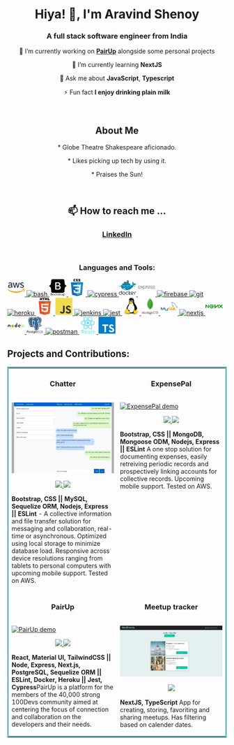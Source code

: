 <h1 align="center">Hiya! 👋, I'm Aravind Shenoy</h1>
<h3 align="center">A full stack software engineer from India</h3>

<p align="center"> 🔭 I’m currently working on <a href="https://github.com/timmyichen/dev-directory" target="_blank"><strong>PairUp</strong></a> alongside some personal projects</p>

<p align="center"> 🌱 I’m currently learning <strong>NextJS</strong></p>

<p align="center"> 💬 Ask me about <strong>JavaScript</strong>, <strong>Typescript</strong></p>

<p align="center"> ⚡ Fun fact <strong>I enjoy drinking plain milk</strong></p>

<br>

<h2 align="center">About Me </h2>

<p align="center">* Globe Theatre Shakespeare aficionado.</p>

<p align="center">* Likes picking up tech by using it.  </p>

<p align="center">* Praises the Sun!  </p>

<br>

<h2 align="center"> 📫 How to reach me ...</h2>

<h3 align="center"><a href="https://www.linkedin.com/in/uaravindshenoy/">LinkedIn</a></h3>

<br>

<h3 align="center">Languages and Tools:</h3>
<p align="center"> 
 
 <a href="https://aws.amazon.com" target="_blank" rel="noreferrer"> <img src="https://raw.githubusercontent.com/devicons/devicon/master/icons/amazonwebservices/amazonwebservices-original-wordmark.svg" alt="aws" width="40" height="40"/> </a>
 <a href="https://www.gnu.org/software/bash/" target="_blank" rel="noreferrer"> <img src="https://www.vectorlogo.zone/logos/gnu_bash/gnu_bash-icon.svg" alt="bash" width="40" height="40"/> </a> 
 <a href="https://getbootstrap.com" target="_blank" rel="noreferrer"> <img src="https://raw.githubusercontent.com/devicons/devicon/master/icons/bootstrap/bootstrap-plain-wordmark.svg" alt="bootstrap" width="40" height="40"/> </a> 
 <a href="https://www.w3schools.com/css/" target="_blank" rel="noreferrer"> <img src="https://raw.githubusercontent.com/devicons/devicon/master/icons/css3/css3-original-wordmark.svg" alt="css3" width="40" height="40"/> </a> 
 <a href="https://www.cypress.io" target="_blank" rel="noreferrer"> <img src="https://raw.githubusercontent.com/simple-icons/simple-icons/6e46ec1fc23b60c8fd0d2f2ff46db82e16dbd75f/icons/cypress.svg" alt="cypress" width="40" height="40"/> </a> 
 <a href="https://www.docker.com/" target="_blank" rel="noreferrer"> <img src="https://raw.githubusercontent.com/devicons/devicon/master/icons/docker/docker-original-wordmark.svg" alt="docker" width="40" height="40"/> </a> 
 <a href="https://expressjs.com" target="_blank" rel="noreferrer"> <img src="https://raw.githubusercontent.com/devicons/devicon/master/icons/express/express-original-wordmark.svg" alt="express" width="40" height="40"/> </a> 
 <a href="https://firebase.google.com/" target="_blank" rel="noreferrer"> <img src="https://www.vectorlogo.zone/logos/firebase/firebase-icon.svg" alt="firebase" width="40" height="40"/> </a> 
 <a href="https://git-scm.com/" target="_blank" rel="noreferrer"> <img src="https://www.vectorlogo.zone/logos/git-scm/git-scm-icon.svg" alt="git" width="40" height="40"/> </a> 
 <a href="https://heroku.com" target="_blank" rel="noreferrer"> <img src="https://www.vectorlogo.zone/logos/heroku/heroku-icon.svg" alt="heroku" width="40" height="40"/> </a> 
 <a href="https://www.w3.org/html/" target="_blank" rel="noreferrer"> <img src="https://raw.githubusercontent.com/devicons/devicon/master/icons/html5/html5-original-wordmark.svg" alt="html5" width="40" height="40"/> </a> 
 <a href="https://developer.mozilla.org/en-US/docs/Web/JavaScript" target="_blank" rel="noreferrer"> <img src="https://raw.githubusercontent.com/devicons/devicon/master/icons/javascript/javascript-original.svg" alt="javascript" width="40" height="40"/> </a> 
 <a href="https://www.jenkins.io" target="_blank" rel="noreferrer"> <img src="https://www.vectorlogo.zone/logos/jenkins/jenkins-icon.svg" alt="jenkins" width="40" height="40"/> </a> 
 <a href="https://jestjs.io" target="_blank" rel="noreferrer"> <img src="https://www.vectorlogo.zone/logos/jestjsio/jestjsio-icon.svg" alt="jest" width="40" height="40"/> </a> 
 <a href="https://www.linux.org/" target="_blank" rel="noreferrer"> <img src="https://raw.githubusercontent.com/devicons/devicon/master/icons/linux/linux-original.svg" alt="linux" width="40" height="40"/> </a> 
 <a href="https://www.mongodb.com/" target="_blank" rel="noreferrer"> <img src="https://raw.githubusercontent.com/devicons/devicon/master/icons/mongodb/mongodb-original-wordmark.svg" alt="mongodb" width="40" height="40"/> </a> 
 <a href="https://www.mysql.com/" target="_blank" rel="noreferrer"> <img src="https://raw.githubusercontent.com/devicons/devicon/master/icons/mysql/mysql-original-wordmark.svg" alt="mysql" width="40" height="40"/> </a> 
 <a href="https://nextjs.org/" target="_blank" rel="noreferrer"> <img src="https://cdn.worldvectorlogo.com/logos/nextjs-2.svg" alt="nextjs" width="40" height="40"/> </a> 
 <a href="https://www.nginx.com" target="_blank" rel="noreferrer"> <img src="https://raw.githubusercontent.com/devicons/devicon/master/icons/nginx/nginx-original.svg" alt="nginx" width="40" height="40"/> </a> 
 <a href="https://nodejs.org" target="_blank" rel="noreferrer"> <img src="https://raw.githubusercontent.com/devicons/devicon/master/icons/nodejs/nodejs-original-wordmark.svg" alt="nodejs" width="40" height="40"/> </a> 
 <a href="https://www.postgresql.org" target="_blank" rel="noreferrer"> <img src="https://raw.githubusercontent.com/devicons/devicon/master/icons/postgresql/postgresql-original-wordmark.svg" alt="postgresql" width="40" height="40"/> </a> 
 <a href="https://postman.com" target="_blank" rel="noreferrer"> <img src="https://www.vectorlogo.zone/logos/getpostman/getpostman-icon.svg" alt="postman" width="40" height="40"/> </a> 
 <a href="https://reactjs.org/" target="_blank" rel="noreferrer"> <img src="https://raw.githubusercontent.com/devicons/devicon/master/icons/react/react-original-wordmark.svg" alt="react" width="40" height="40"/> </a> 
 <a href="https://www.typescriptlang.org/" target="_blank" rel="noreferrer"> <img src="https://raw.githubusercontent.com/devicons/devicon/master/icons/typescript/typescript-original.svg" alt="typescript" width="40" height="40"/> </a> </p>


## Projects and Contributions:

<table bordercolor="#66b2b2">

  <tr>
    <td width="50%" valign="top">
      <h3 align="center">Chatter</h3>
        <br />
        <a target="_blank" href="#">
            <img src="images/Chatter.jpg" width="100%" alt="Chatter demo"/>
        </a>
        <br />
        <p align="center">
          <a href="https://github.com/windyScripts/chat" target="_blank">
            <img src="https://img.shields.io/static/v1?label=|&message=REPO&color=23555f&style=plastic&logo=github&logo-color=white"/>
          </a>  
          <a href="#" target="_blank">
            <img src="https://img.shields.io/static/v1?label=|&message=WEBSITE&color=cdf998&style=plastic&logo=wordpress&logo-color=white"/>
          </a>
      </p>
      <p><strong align="center">Bootstrap, CSS || MySQL, Sequelize ORM, Nodejs, Express || ESLint</strong> - A collective information and file transfer solution for messaging and collaboration,
real-time or asynchronous. Optimized using local storage to minimize database load.
Responsive across device resolutions ranging from tablets to personal computers with
upcoming mobile support. Tested on AWS.</p>
    </td>
    <td width="50%" valign="top">
      <h3 align="center">ExpensePal</h3>
        <br />
        <a target="_blank" href="#">
            <img src="images/expensepal.jpg" width="100%"  alt="ExpensePal demo"/>
        </a>
        <br />
        <p align="center">
          <a href="https://github.com/windyScripts/expense-tracker" target="_blank">
            <img src="https://img.shields.io/static/v1?label=|&message=REPO&color=23555f&style=plastic&logo=github&logo-color=white"/>
          </a>  
          <a href="#" target="_blank">
            <img src="https://img.shields.io/static/v1?label=|&message=WEBSITE&color=cdf998&style=plastic&logo=wordpress&logo-color=white"/>
          </a>
      </p>
      <p><strong align="center">Bootstrap, CSS || MongoDB, Mongoose ODM, Nodejs, Express || ESLint</strong> A one stop solution for documenting expenses, easily retreiving periodic records and prospectively linking accounts for collective records. Upcoming mobile support. Tested on AWS. </p>
    </td>
  </tr>

  <tr>
<td width="50%" valign="top">
      <h3 align="center">PairUp</h3>
        <br />
        <a target="_blank" href="#">
            <img src="images/pairup.jpeg" width="100%"  alt="PairUp demo"/>
        </a>
        <br />
        <p align="center">
          <a href="https://github.com/timmyichen/dev-directory" target="_blank">
            <img src="https://img.shields.io/static/v1?label=|&message=REPO&color=23555f&style=plastic&logo=github&logo-color=white"/>
          </a>  
          <a href="#" target="_blank">
            <img src="https://img.shields.io/static/v1?label=|&message=WEBSITE&color=cdf998&style=plastic&logo=wordpress&logo-color=white"/>
          </a>
      </p>
      <p><strong align="center">React, Material UI, TailwindCSS || Node, Express, Next.js, PostgreSQL, Sequelize ORM ||
ESLint, Docker, Heroku || Jest, Cypress</strong>PairUp is a platform for the members of the 40,000 strong 100Devs community aimed at centering the focus of
connection and collaboration on the developers and their needs.</p>
    </td>
    <td width="50%" valign="top">
      <h3 align="center">Meetup tracker</h3>
        <br />
        <a target="_blank" href="#">
            <img src="images/meetup.jpg" width="100%" alt="Meetup demo"/>
        </a>
        <br />
        <p align="center">
          <a href="https://github.com/windyScripts/meetups-next-ts" target="_blank">
            <img src="https://img.shields.io/static/v1?label=|&message=REPO&color=23555f&style=plastic&logo=github&logo-color=white"/>
          </a>  
      </p>
      <p><strong>NextJS, TypeScript</strong> App for creating, storing, favoriting and sharing meetups. Has filtering based on calender dates.</p>
    </td>
    
  </tr>

</table>

<!-- <p><img align="left" src="https://github-readme-stats.vercel.app/api/top-langs?username=intelagense&show_icons=true&locale=en&layout=compact" alt="intelagense" /></p>

<p>&nbsp;<img align="center" src="https://github-readme-stats.vercel.app/api?username=intelagense&show_icons=true&locale=en" alt="intelagense" /></p>
 -->
<!-- <p><img align="center" src="https://github-readme-streak-stats.herokuapp.com/?user=intelagense&theme=default" alt="intelagense" /></p>

<br> -->

<!-- ## My current soundtrack 🎸

[![spotify-github-profile](https://spotify-github-profile.vercel.app/api/view?uid=intelagense&cover_image=false&theme=default)](https://spotify-github-profile.vercel.app/api/view?uid=intelagense&redirect=true) -->

<!---
You found the secret message!
--->

